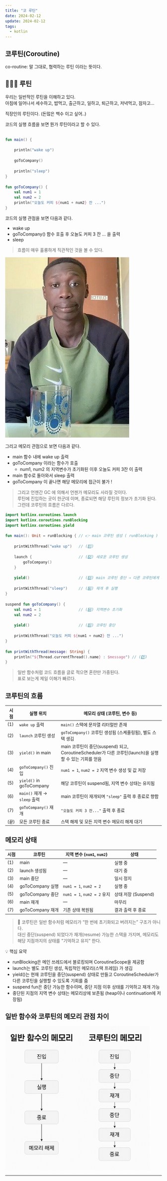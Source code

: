 ```yaml
---
title: "코 루틴"
date: 2024-02-12
update: 2024-02-12
tags:
  - kotlin
---
```


## 코루틴(Coroutine)
co-routine: 말 그대로, 협력하는 루틴 이라는 뜻이다.

## 👩🏻‍💻 루틴

우리는 일반적인 루틴을 이해하고 있다.  
아침에 일어나서 세수하고, 밥먹고, 출근하고, 일하고, 퇴근하고, 저녁먹고, 잠자고...  

직장인의 루틴이다.  (돈많은 백수 이고 싶어..)    

코드의 실행 흐름을 보면 뭔가 루틴이라고 할 수 있다.    
```kotlin

fun main() {

    println("wake up")

    goToCompany()

    println("sleep")
}

fun goToCompany() {
    val num1 = 1
    val num2 = 2
    println("오늘도 커피 ${num1 + num2} 잔 ...")
}

```

코드의 실행 관점을 보면 다음과 같다.
- wake up
- goToCompany() 함수 호출 후 오늘도 커피 3 잔 ... 을 출력
- sleep

> 흐름이 매우 훌륭하게 직관적인 것을 볼 수 있다.

![너무 당연한게 맞다.](img.png)

그리고 메모리 관점으로 보면 다음과 같다. 
- main 함수 내에 wake up 출력
- goToCompany 이라는 함수가 호출
  - num1, num2 의 지역변수가 초기화된 이후 오늘도 커피 3잔 이 출력
- main 함수로 돌아와서 sleep 출력
- goToCompany 이 끝나면 해당 메모리에 접근이 불가 ! 

> 그리고 언젠간 GC 에 의해서 언젠가 메모리도 사라질 것이다.  
> 루틴에 진입하는 곳이 한군데 이며, 종료되면 해당 루틴의 정보가 초기화 된다.    
> 그런데 코루틴의 흐름은 다르다.

```kotlin
import kotlinx.coroutines.launch
import kotlinx.coroutines.runBlocking
import kotlinx.coroutines.yield

fun main(): Unit = runBlocking { // 👉 main 코루틴 생성 ( runBlocking )

    printWithThread("wake up")   // (1️⃣)
 
    launch {                     // (2️⃣) 새로운 코루틴 생성
        goToCompany()
    }

    yield()                      // (3️⃣) main 코루틴 중단 → 다른 코루틴에게 기회
    
    printWithThread("sleep")     // (6️⃣) 재개 후 실행
}

suspend fun goToCompany() {
    val num1 = 1                 // (4️⃣) 지역변수 초기화
    val num2 = 2                 

    yield()                      // (5️⃣) 코루틴 중단
    
    printWithThread("오늘도 커피 ${num1 + num2} 잔 ...")
}

fun printWithThread(message: String) {
    println("${Thread.currentThread().name} : $message") // (7️⃣) 
}

```

> 일반 함수처럼 코드 흐름을 글로 적으면 혼란만 가중된다.  
> 표로 보는게 제일 이해가 빠르다.

## 코루틴의 흐름

| 시점 | 실행 위치 | 메모리 상태 (코루틴, 변수 등) |
|------|-----------|------------------------------|
| (1)  | `wake up` 출력 | `main()` 스택에 문자열 리터럴만 존재 |
| (2)  | `launch` 코루틴 생성 | `goToCompany()` 코루틴 생성됨 (스케줄링됨), 별도 스택 생김 |
| (3)  | `yield()` in main |  main 코루틴이 중단(suspend) 되고, CoroutineScheduler가 다른 코루틴(launch)을 실행할 수 있는 기회를 얻음 |
| (4)  | `goToCompany()` 진입 | `num1 = 1`, `num2 = 2` 지역 변수 생성 및 값 저장 |
| (5)  | `yield()` in goToCompany | 해당 코루틴이 suspend됨, 지역 변수 상태는 유지됨 |
| (6)  | `main()` 재개 → `sleep` 출력 | main 코루틴이 재개되며 `"sleep"` 출력 후 종료로 향함 |
| (7)  | `goToCompany()` 재개 | `"오늘도 커피 3 잔..."` 출력 후 종료 |
| (끝) | 모든 코루틴 종료 | 스택 해제 및 모든 지역 변수 메모리 해제 대기 |

## 메모리 상태
| 시점  | 코루틴            | 지역 변수 (`num1`, `num2`)    | 상태              |
|-----| -------------- | ------------------------- | --------------- |
| (1) | main           | —                         | 실행 중            |
| (2) | launch 생성됨     | —                         | 대기 중            |
| (3) | main 중단        | —                         | 일시 정지           |
| (4) | goToCompany 실행 | `num1 = 1`, `num2 = 2`    | 실행 중            |
| (5) | goToCompany 중단 | `num1 = 1`, `num2 = 2` 유지 | 상태 저장 (Suspend) |
| (6) | main 재개        | —                         | 마무리             |
| (7) | goToCompany 재개 | 기존 상태 복원됨                 | 결과 출력 후 종료      |


> 🧠 코루틴은 일반 함수처럼 메모리가 “한 번에 초기화되고 버려지는” 구조가 아니다.  
> 대신 중단(suspend) 되었다가 재개(resume) 가능한 스택을 가지며, 메모리도 해당 지점까지의 상태를 "기억하고 유지" 한다.

💡 핵심 요약
- runBlocking은 메인 쓰레드에서 블로킹되며 CoroutineScope을 제공함
- launch는 별도 코루틴 생성, 독립적인 메모리(스택 프레임) 가 생김
- yield()는 현재 코루틴을 중단(suspend) 상태로 만들고 CoroutineScheduler가 다른 코루틴을 실행할 수 있도록 기회를 줌 
- suspend fun은 중단 가능한 함수이며, 중단 지점 이후 상태를 기억하고 재개 가능 
- 중단된 지점의 지역 변수 상태는 메모리상에 보존됨 (heap이나 continuation에 저장됨)

## 일반 함수와 코루틴의 메모리 관점 차이
![실행 흐름](img_1.png)


---
